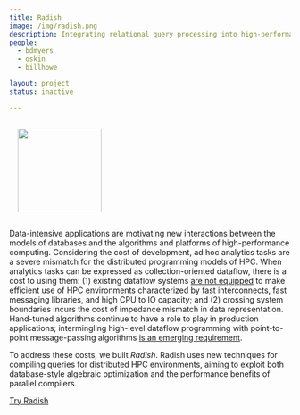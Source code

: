 ```yaml
---
title: Radish
image: /img/radish.png
description: Integrating relational query processing into high-performance parallel languages (e.g., Grappa and other PGAS)
people:
  - bdmyers
  - oskin
  - billhowe

layout: project
status: inactive

---
```


<img src="{{site.base}}/img/radish.png" class="pull-right" style="width:150px;margin:15px"/>

Data-intensive applications are motivating new interactions between the models of databases and the algorithms and platforms of high-performance computing. Considering the cost of development, ad hoc analytics tasks are a severe mismatch for the distributed programming models of HPC. When analytics tasks can be expressed as collection-oriented dataflow, there is a cost to using them: (1) existing dataflow systems [are not equipped](http://ieeexplore.ieee.org/xpl/freeabs_all.jsp?arnumber=6687402&reason=concurrency) to make efficient use of HPC environments characterized by fast interconnects, fast messaging libraries, and high CPU to IO capacity; and (2) crossing system boundaries incurs the cost of impedance mismatch in data representation. Hand-tuned algorithms continue to have a role to play in production applications; intermingling high-level dataflow programming with point-to-point message-passing algorithms [is an emerging requirement](http://arxiv.org/abs/1403.1528).

To address these costs, we built *Radish*. Radish uses new techniques for compiling queries for distributed HPC environments, aiming to exploit both database-style algebraic optimization and the performance benefits of parallel compilers.

[Try Radish](https://github.com/uwescience/raco#c-and-grappa-output-radish)
